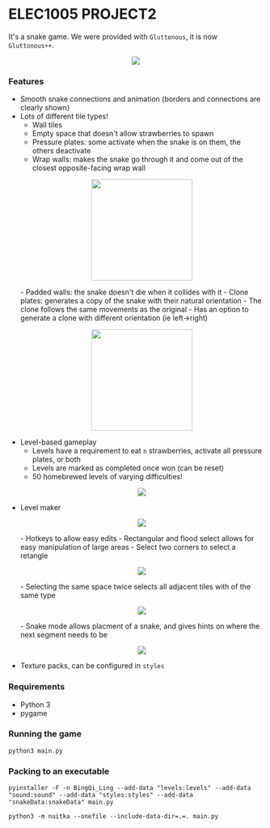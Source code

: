 # ELEC1005 PROJECT2
It's a snake game.
We were provided with `Gluttonous`, it is now `Gluttonous++`.

<p align="center">
  <img src="https://github.com/AbacusIsMad/snake2022/blob/master/README_images/pretty.png" />
</p>

### Features
- Smooth snake connections and animation (borders and connections are clearly shown)
- Lots of different tile types!
    - Wall tiles
    - Empty space that doesn't allow strawberries to spawn
    - Pressure plates: some activate when the snake is on them, the others deactivate
    - Wrap walls: makes the snake go through it and come out of the closest opposite-facing wrap wall
    <p align="center"><img src="https://github.com/AbacusIsMad/snake2022/blob/master/README_images/clone1.png" width="200"/></p>
    - Padded walls: the snake doesn't die when it collides with it
    - Clone plates: generates a copy of the snake with their natural orientation
        - The clone follows the same movements as the original
        - Has an option to generate a clone with different orientation (ie left->right)
        <p align="center"><img src="https://github.com/AbacusIsMad/snake2022/blob/master/README_images/clone2.png" width="200"/></p>
- Level-based gameplay
    - Levels have a requirement to eat `n` strawberries, activate all pressure plates, or both
    - Levels are marked as completed once won (can be reset)
    - 50 homebrewed levels of varying difficulties!
    <p align="center"><img src="https://github.com/AbacusIsMad/snake2022/blob/master/README_images/levels.png" /></p>
- Level maker
    <p align="center"><img src="https://github.com/AbacusIsMad/snake2022/blob/master/README_images/levelmaker.png" /></p>
    - Hotkeys to allow easy edits
    - Rectangular and flood select allows for easy manipulation of large areas
        - Select two corners to select a retangle
        <p align="center"><img src="https://github.com/AbacusIsMad/snake2022/blob/master/README_images/select1.png" /> </p>
        - Selecting the same space twice selects all adjacent tiles with of the same type
        <p align="center"><img src="https://github.com/AbacusIsMad/snake2022/blob/master/README_images/select2.png" /></p>
    - Snake mode allows placment of a snake, and gives hints on where the next segment needs to be
    <p align="center"><img src="https://github.com/AbacusIsMad/snake2022/blob/master/README_images/snakemode.png" /></p>
- Texture packs, can be configured in `styles`

### Requirements
- Python 3
- pygame

### Running the game
`python3 main.py`

### Packing to an executable
`pyinstaller -F -n BingQi_Ling --add-data "levels:levels" --add-data "sound:sound" --add-data "styles:styles" --add-data "snakeData:snakeData" main.py`

`python3 -m nuitka --onefile --include-data-dir=.=. main.py`
